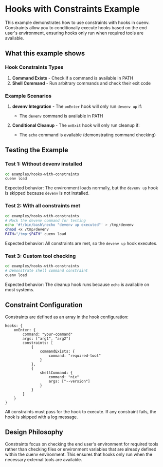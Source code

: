 # Hooks with Constraints Example

This example demonstrates how to use constraints with hooks in cuenv. Constraints allow you to conditionally execute hooks based on the end user's environment, ensuring hooks only run when required tools are available.

## What this example shows

### Hook Constraints Types

1. **Command Exists** - Check if a command is available in PATH
2. **Shell Command** - Run arbitrary commands and check their exit code

### Example Scenarios

1. **devenv Integration** - The `onEnter` hook will only run `devenv up` if:
   - The `devenv` command is available in PATH

2. **Conditional Cleanup** - The `onExit` hook will only run cleanup if:
   - The `echo` command is available (demonstrating command checking)

## Testing the Example

### Test 1: Without devenv installed

```bash
cd examples/hooks-with-constraints
cuenv load
```

Expected behavior: The environment loads normally, but the `devenv up` hook is skipped because `devenv` is not installed.

### Test 2: With all constraints met

```bash
cd examples/hooks-with-constraints
# Mock the devenv command for testing
echo '#!/bin/bash\necho "devenv up executed"' > /tmp/devenv
chmod +x /tmp/devenv
PATH="/tmp:$PATH" cuenv load
```

Expected behavior: All constraints are met, so the `devenv up` hook executes.

### Test 3: Custom tool checking

```bash
cd examples/hooks-with-constraints
# Demonstrate shell command constraint
cuenv load
```

Expected behavior: The cleanup hook runs because `echo` is available on most systems.

## Constraint Configuration

Constraints are defined as an array in the hook configuration:

```cue
hooks: {
    onEnter: {
        command: "your-command"
        args: ["arg1", "arg2"]
        constraints: [
            {
                commandExists: {
                    command: "required-tool"
                }
            },
            {
                shellCommand: {
                    command: "nix"
                    args: ["--version"]
                }
            }
        ]
    }
}
```

All constraints must pass for the hook to execute. If any constraint fails, the hook is skipped with a log message.

## Design Philosophy

Constraints focus on checking the end user's environment for required tools rather than checking files or environment variables that are already defined within the cuenv environment. This ensures that hooks only run when the necessary external tools are available.